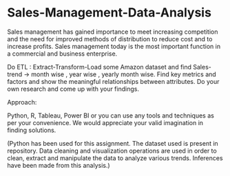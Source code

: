 # Sales-Management-Data-Analysis

Sales management has gained importance to meet increasing competition and the need for improved methods of distribution to reduce cost and to increase profits. Sales management today is the most important function in a commercial and business enterprise.

Do ETL : Extract-Transform-Load some Amazon dataset and find Sales-trend -> month wise , year wise , yearly month wise. Find key metrics and factors and show the meaningful relationships between attributes. Do your own research and come up with your findings.

Approach:

Python, R, Tableau, Power BI or you can use any tools and techniques as per your convenience. We would appreciate your valid imagination in finding solutions.

(Python has been used for this assignment. The dataset used is present in repository. Data cleaning and visualization operations are used in order to clean, extract and manipulate the data to analyze various trends. Inferences have been made from this analysis.)
